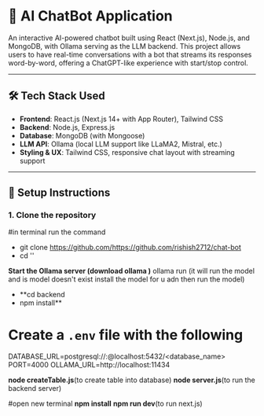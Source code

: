 # 💬 AI ChatBot Application

An interactive AI-powered chatbot built using React (Next.js), Node.js, and MongoDB, with Ollama serving as the LLM backend. This project allows users to have real-time conversations with a bot that streams its responses word-by-word, offering a ChatGPT-like experience with start/stop control.

---

## 🛠️ Tech Stack Used

- **Frontend**: React.js (Next.js 14+ with App Router), Tailwind CSS
- **Backend**: Node.js, Express.js
- **Database**: MongoDB (with Mongoose)
- **LLM API**: Ollama (local LLM support like LLaMA2, Mistral, etc.)
- **Styling & UX**: Tailwind CSS, responsive chat layout with streaming support

---

## 🧰 Setup Instructions

### 1. Clone the repository
#in terminal run the command
- git clone https://github.com/https://github.com/rishish2712/chat-bot
- cd '<your-chatbot-project>'


**Start the Ollama server (download ollama )**
ollama run <modelname> (it will run the model and is model doesn't exist install the model for u adn then run the model)


- **cd backend
- npm install**

# Create a `.env` file with the following
DATABASE_URL=postgresql://<username>:<password>@localhost:5432/<database_name>
PORT=4000
OLLAMA_URL=http://localhost:11434

**node createTable.js**(to create table into database)
**node server.js**(to run the backend server)

#open new terminal 
**npm install**
**npm run dev**(to run next.js)


